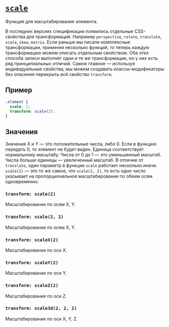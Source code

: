 # [`scale`](../index.md)

Функция для масштабирования элемента.

В последних версиях спецификации появились отдельные CSS-свойства для трансформаций. Например `perspective`, `rotate`, `translate`, `scale`, `skew`, `matrix`. Если раньше мы писали комплексные трансформации, применяя несколько функций, то теперь каждую трансформацию можем описать отдельным свойством. Оба этих способа записи выполнят одни и те же трансформации, но у них есть ряд принципиальных отличий. Самое главное — используя индивидуальные свойства, мы можем создавать классы-модификаторы без опасения перекрыть всё свойство `transform`.

## Пример

```css
.element {
  scale: 2;
  transform: scale(2);
}
```

## Значения

Значения X и Y — это положительные числа, либо 0. Если в функцию передать 0, то элемент не будет виден. Единица соответствует нормальному масштабу. Числа от 0 до 1 — это уменьшенный масштаб. Числа больше единицы — увеличенный масштаб. В отличие от `translate`, один параметр в функции `scale` работает несколько иначе. `scale(2)` — это то же самое, что `scale(2, 2)`, то есть одно число указывает на пропорциональное масштабирование по обеим осям одновременно.

### `transform: scale(2)`

Масштабирование по осям X, Y.

### `transform: scale(2, 2)`

Масштабирование по осям X, Y.

### `transform: scaleX(2)`

Масштабирование по оси X.

### `transform: scaleY(2)`

Масштабирование по оси Y.

### `transform: scaleZ(2)`

Масштабирование по оси Z.

### `transform: scale3d(2, 2, 2)`

Масштабирование по оси X, Y, Z.
